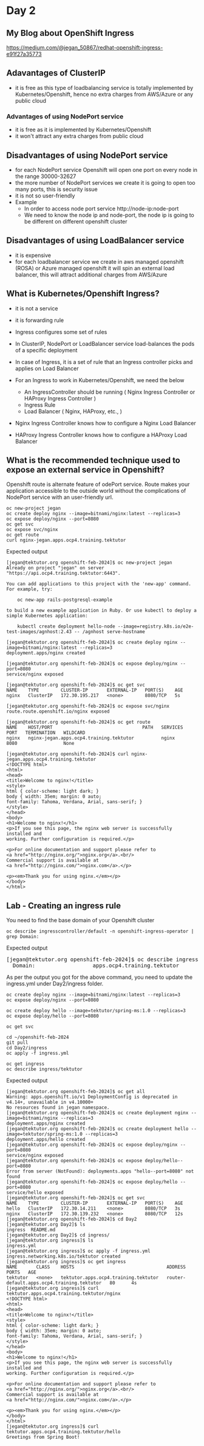 # Day 2

## My Blog about OpenShift Ingress
https://medium.com/@jegan_50867/redhat-openshift-ingress-e91f27a35773

## Adavantages of ClusterIP 
- it is free as this type of loadbalancing service is totally implemented by Kubernetes/Openshift, hence no extra charges from AWS/Azure or any public cloud

### Advantages of using NodePort service
- it is free as it is implemented by Kubernetes/Openshift
- it won't attract any extra charges from public cloud

## Disadvantages of using NodePort service
- for each NodePort service Openshift will open one port on every node in the range 30000-32627
- the more number of NodePort services we create it is going to open too many ports, this is security issue
- it is not so user-friendly
- Example
  - In order to access node port service
    http://node-ip:node-port
  - We need to know the node ip and node-port, the node ip is going to be different on different openshift cluster

## Disadvantages of using LoadBalancer service
- it is expensive
- for each loadbalancer service we create in aws managed openshift (ROSA) or Azure managed openshift it will spin an external load balancer, this will attract additional charges from AWS/Azure

## What is Kubernetes/Openshift Ingress?
- it is not a service
- it is forwarding rule
- Ingress configures some set of rules
- In ClusterIP, NodePort or LoadBalancer service load-balances the pods of a specific deployment
- In case of Ingress, it is a set of rule that an Ingress controller picks and applies on Load Balancer
- For an Ingress to work in Kubernetes/Openshift, we need the below
  - An IngressController should be running ( Nginx Ingress Controller or HAProxy Ingress Controller )
  - Ingress Rule
  - Load Balancer ( Nginx, HAProxy, etc., )
  
- Nginx Ingress Controller knows how to configure a Nginx Load Balancer
- HAProxy Ingress Controller knows how to configure a HAProxy Load Balancer
## What is the recommended technique used to expose an external service in Openshift?
Openshift route is alternate feature of odePort service.  Route makes your application accessible to the outside world without the complications of NodePort service with an user-friendly url.

```
oc new-project jegan
oc create deploy nginx --image=bitnami/nginx:latest --replicas=3
oc expose deploy/nginx --port=8080
oc get svc
oc expose svc/nginx
oc get route
curl nginx-jegan.apps.ocp4.training.tektutor
```

Expected output
```
[jegan@tektutor.org openshift-feb-2024]$ oc new-project jegan
Already on project "jegan" on server "https://api.ocp4.training.tektutor:6443".

You can add applications to this project with the 'new-app' command. For example, try:

    oc new-app rails-postgresql-example

to build a new example application in Ruby. Or use kubectl to deploy a simple Kubernetes application:

    kubectl create deployment hello-node --image=registry.k8s.io/e2e-test-images/agnhost:2.43 -- /agnhost serve-hostname

[jegan@tektutor.org openshift-feb-2024]$ oc create deploy nginx --image=bitnami/nginx:latest --replicas=3
deployment.apps/nginx created

[jegan@tektutor.org openshift-feb-2024]$ oc expose deploy/nginx --port=8080
service/nginx exposed

[jegan@tektutor.org openshift-feb-2024]$ oc get svc
NAME    TYPE        CLUSTER-IP       EXTERNAL-IP   PORT(S)    AGE
nginx   ClusterIP   172.30.195.217   <none>        8080/TCP   5s

[jegan@tektutor.org openshift-feb-2024]$ oc expose svc/nginx
route.route.openshift.io/nginx exposed

[jegan@tektutor.org openshift-feb-2024]$ oc get route
NAME    HOST/PORT                                 PATH   SERVICES   PORT   TERMINATION   WILDCARD
nginx   nginx-jegan.apps.ocp4.training.tektutor          nginx      8080                 None

[jegan@tektutor.org openshift-feb-2024]$ curl nginx-jegan.apps.ocp4.training.tektutor
<!DOCTYPE html>
<html>
<head>
<title>Welcome to nginx!</title>
<style>
html { color-scheme: light dark; }
body { width: 35em; margin: 0 auto;
font-family: Tahoma, Verdana, Arial, sans-serif; }
</style>
</head>
<body>
<h1>Welcome to nginx!</h1>
<p>If you see this page, the nginx web server is successfully installed and
working. Further configuration is required.</p>

<p>For online documentation and support please refer to
<a href="http://nginx.org/">nginx.org</a>.<br/>
Commercial support is available at
<a href="http://nginx.com/">nginx.com</a>.</p>

<p><em>Thank you for using nginx.</em></p>
</body>
</html>
```

## Lab - Creating an ingress rule
You need to find the base domain of your Openshift cluster
```
oc describe ingresscontroller/default -n openshift-ingress-operator | grep Domain:
```
Expected output
<pre>
[jegan@tektutor.org openshift-feb-2024]$ oc describe ingresscontroller/default -n openshift-ingress-operator | grep Domain:
  Domain:                  apps.ocp4.training.tektutor
</pre>

As per the output you got for the above command, you need to update the ingress.yml under Day2/ingress folder.

```
oc create deploy nginx --image=bitnami/nginx:latest --replicas=3
oc expose deploy/nginx --port=8080

oc create deploy hello --image=tektutor/spring-ms:1.0 --replicas=3
oc expose deploy/hello --port=8080

oc get svc

cd ~/openshift-feb-2024
git pull
cd Day2/ingress
oc apply -f ingress.yml

oc get ingress
oc describe ingress/tektutor
```

Expected output
```
[jegan@tektutor.org openshift-feb-2024]$ oc get all
Warning: apps.openshift.io/v1 DeploymentConfig is deprecated in v4.14+, unavailable in v4.10000+
No resources found in jegan namespace.
[jegan@tektutor.org openshift-feb-2024]$ oc create deployment nginx --image=bitnami/nginx --replicas=3
deployment.apps/nginx created
[jegan@tektutor.org openshift-feb-2024]$ oc create deployment hello --image=tektutor/spring-ms:1.0 --replicas=3
deployment.apps/hello created
[jegan@tektutor.org openshift-feb-2024]$ oc expose deploy/nginx --port=8080
service/nginx exposed
[jegan@tektutor.org openshift-feb-2024]$ oc expose deploy/hello--port=8080
Error from server (NotFound): deployments.apps "hello--port=8080" not found
[jegan@tektutor.org openshift-feb-2024]$ oc expose deploy/hello --port=8080
service/hello exposed
[jegan@tektutor.org openshift-feb-2024]$ oc get svc
NAME    TYPE        CLUSTER-IP       EXTERNAL-IP   PORT(S)    AGE
hello   ClusterIP   172.30.14.211    <none>        8080/TCP   3s
nginx   ClusterIP   172.30.139.232   <none>        8080/TCP   12s
[jegan@tektutor.org openshift-feb-2024]$ cd Day2
[jegan@tektutor.org Day2]$ ls
ingress  README.md
[jegan@tektutor.org Day2]$ cd ingress/
[jegan@tektutor.org ingress]$ ls
ingress.yml
[jegan@tektutor.org ingress]$ oc apply -f ingress.yml 
ingress.networking.k8s.io/tektutor created
[jegan@tektutor.org ingress]$ oc get ingress
NAME       CLASS    HOSTS                                  ADDRESS                                      PORTS   AGE
tektutor   <none>   tektutor.apps.ocp4.training.tektutor   router-default.apps.ocp4.training.tektutor   80      4s
[jegan@tektutor.org ingress]$ curl tektutor.apps.ocp4.training.tektutor/nginx
<!DOCTYPE html>
<html>
<head>
<title>Welcome to nginx!</title>
<style>
html { color-scheme: light dark; }
body { width: 35em; margin: 0 auto;
font-family: Tahoma, Verdana, Arial, sans-serif; }
</style>
</head>
<body>
<h1>Welcome to nginx!</h1>
<p>If you see this page, the nginx web server is successfully installed and
working. Further configuration is required.</p>

<p>For online documentation and support please refer to
<a href="http://nginx.org/">nginx.org</a>.<br/>
Commercial support is available at
<a href="http://nginx.com/">nginx.com</a>.</p>

<p><em>Thank you for using nginx.</em></p>
</body>
</html>
[jegan@tektutor.org ingress]$ curl tektutor.apps.ocp4.training.tektutor/hello
Greetings from Spring Boot!
```


